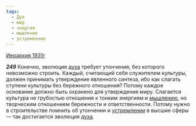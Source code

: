 ```yaml
---
tags:
  - Дух
  - мир
  - энергия
  - мышление
  - устремление
---
```


[Иерархия 1931г](https://127.0.0.1:4002/agni/1931)

___249___
Конечно, эволюция [духа](../../../tags/#Дух) требует утончения, без которого невозможно строить. Каждый, считающий себя служителем культуры, должен принимать утверждение явленного синтеза, ибо как слагать ступени культуры без бережного отношения? Потому каждое основание должно быть охранено для утверждения миру. Слагается культура не грубостью отношения к тонким энергиям и [мышлению](../../../tags/#мышление), но творческим отношением бережности и ответственности. Потому нужно в строительстве помнить об утончении и [устремлении](../../../tags/#устремление) в высшие сферы — так достигается эволюция [духа](../../../tags/#Дух).   

